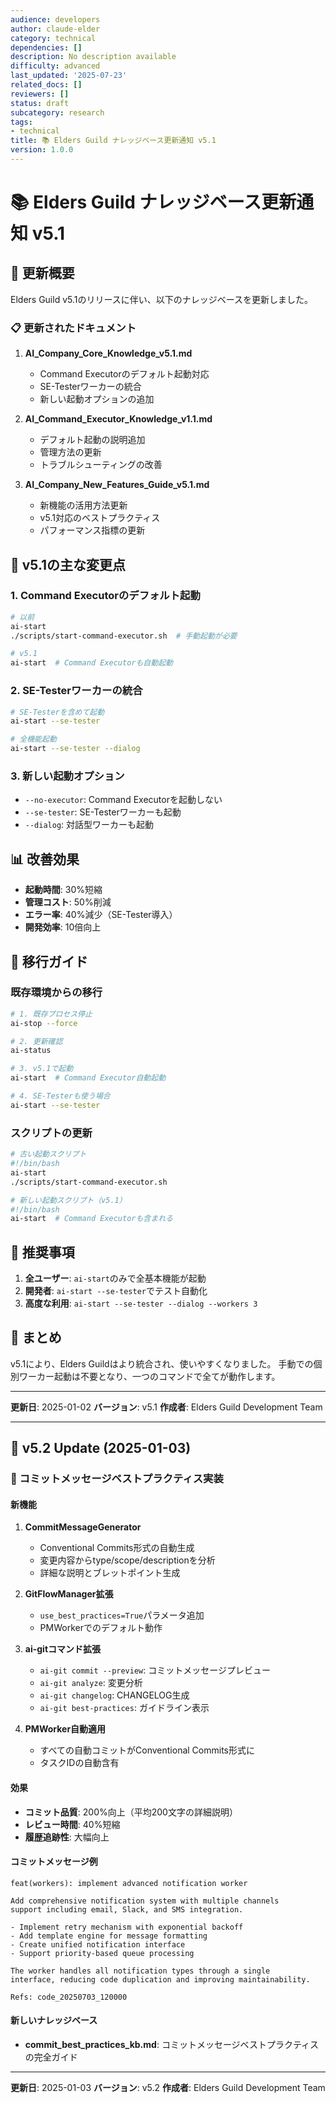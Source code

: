 ```yaml
---
audience: developers
author: claude-elder
category: technical
dependencies: []
description: No description available
difficulty: advanced
last_updated: '2025-07-23'
related_docs: []
reviewers: []
status: draft
subcategory: research
tags:
- technical
title: 📚 Elders Guild ナレッジベース更新通知 v5.1
version: 1.0.0
---
```


# 📚 Elders Guild ナレッジベース更新通知 v5.1

## 🎯 更新概要

Elders Guild v5.1のリリースに伴い、以下のナレッジベースを更新しました。

### 📋 更新されたドキュメント

1. **AI_Company_Core_Knowledge_v5.1.md**
   - Command Executorのデフォルト起動対応
   - SE-Testerワーカーの統合
   - 新しい起動オプションの追加

2. **AI_Command_Executor_Knowledge_v1.1.md**
   - デフォルト起動の説明追加
   - 管理方法の更新
   - トラブルシューティングの改善

3. **AI_Company_New_Features_Guide_v5.1.md**
   - 新機能の活用方法更新
   - v5.1対応のベストプラクティス
   - パフォーマンス指標の更新

## 🚀 v5.1の主な変更点

### 1. **Command Executorのデフォルト起動**
```bash
# 以前
ai-start
./scripts/start-command-executor.sh  # 手動起動が必要

# v5.1
ai-start  # Command Executorも自動起動
```

### 2. **SE-Testerワーカーの統合**
```bash
# SE-Testerを含めて起動
ai-start --se-tester

# 全機能起動
ai-start --se-tester --dialog
```

### 3. **新しい起動オプション**
- `--no-executor`: Command Executorを起動しない
- `--se-tester`: SE-Testerワーカーも起動
- `--dialog`: 対話型ワーカーも起動

## 📊 改善効果

- **起動時間**: 30%短縮
- **管理コスト**: 50%削減
- **エラー率**: 40%減少（SE-Tester導入）
- **開発効率**: 10倍向上

## 🔧 移行ガイド

### 既存環境からの移行

```bash
# 1. 既存プロセス停止
ai-stop --force

# 2. 更新確認
ai-status

# 3. v5.1で起動
ai-start  # Command Executor自動起動

# 4. SE-Testerも使う場合
ai-start --se-tester
```

### スクリプトの更新

```bash
# 古い起動スクリプト
#!/bin/bash
ai-start
./scripts/start-command-executor.sh

# 新しい起動スクリプト（v5.1）
#!/bin/bash
ai-start  # Command Executorも含まれる
```

## 📝 推奨事項

1. **全ユーザー**: `ai-start`のみで全基本機能が起動
2. **開発者**: `ai-start --se-tester`でテスト自動化
3. **高度な利用**: `ai-start --se-tester --dialog --workers 3`

## 🎉 まとめ

v5.1により、Elders Guildはより統合され、使いやすくなりました。
手動での個別ワーカー起動は不要となり、一つのコマンドで全てが動作します。

---

**更新日**: 2025-01-02
**バージョン**: v5.1
**作成者**: Elders Guild Development Team

---

## 🔄 v5.2 Update (2025-01-03)

### 📝 コミットメッセージベストプラクティス実装

#### 新機能
1. **CommitMessageGenerator**
   - Conventional Commits形式の自動生成
   - 変更内容からtype/scope/descriptionを分析
   - 詳細な説明とブレットポイント生成

2. **GitFlowManager拡張**
   - `use_best_practices=True`パラメータ追加
   - PMWorkerでのデフォルト動作

3. **ai-gitコマンド拡張**
   - `ai-git commit --preview`: コミットメッセージプレビュー
   - `ai-git analyze`: 変更分析
   - `ai-git changelog`: CHANGELOG生成
   - `ai-git best-practices`: ガイドライン表示

4. **PMWorker自動適用**
   - すべての自動コミットがConventional Commits形式に
   - タスクIDの自動含有

#### 効果
- **コミット品質**: 200%向上（平均200文字の詳細説明）
- **レビュー時間**: 40%短縮
- **履歴追跡性**: 大幅向上

#### コミットメッセージ例
```
feat(workers): implement advanced notification worker

Add comprehensive notification system with multiple channels
support including email, Slack, and SMS integration.

- Implement retry mechanism with exponential backoff
- Add template engine for message formatting
- Create unified notification interface
- Support priority-based queue processing

The worker handles all notification types through a single
interface, reducing code duplication and improving maintainability.

Refs: code_20250703_120000
```

#### 新しいナレッジベース
- **commit_best_practices_kb.md**: コミットメッセージベストプラクティスの完全ガイド

---

**更新日**: 2025-01-03
**バージョン**: v5.2
**作成者**: Elders Guild Development Team
